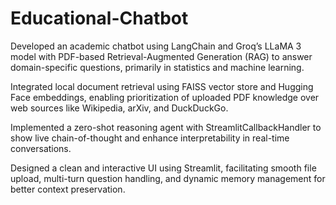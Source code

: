 # Educational-Chatbot
Developed an academic chatbot using LangChain and Groq’s LLaMA 3 model with PDF-based Retrieval-Augmented Generation (RAG) to answer domain-specific questions, primarily in statistics and machine learning.

Integrated local document retrieval using FAISS vector store and Hugging Face embeddings, enabling prioritization of uploaded PDF knowledge over web sources like Wikipedia, arXiv, and DuckDuckGo.

Implemented a zero-shot reasoning agent with StreamlitCallbackHandler to show live chain-of-thought and enhance interpretability in real-time conversations.

Designed a clean and interactive UI using Streamlit, facilitating smooth file upload, multi-turn question handling, and dynamic memory management for better context preservation.

